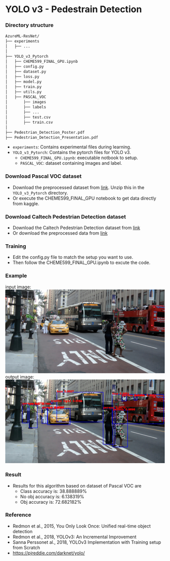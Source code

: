 # YOLO v3 - Pedestrain Detection

### Directory structure

```
AzureML-ResNet/
├── experiments
│   ├── ...
│
├── YOLO_v3_Pytorch
│   ├── CHEME599_FINAL_GPU.ipynb
│   ├── config.py
│   ├── dataset.py
│   ├── loss.py
│   ├── model.py
│   ├── train.py
│   ├── utils.py
│   ├── PASCAL_VOC
│       ├── images
│       ├── labels
│       ├── ...
│       ├── test.csv
│       ├── train.csv
│       
├── Pedestrian_Detection_Poster.pdf
├── Pedestrian_Detection_Presentation.pdf
```

- `experiments`: Contains experimental files during learning. 
- `YOLO_v3_Pytorch`: Contains the pytorch files for YOLO v3. 
  - `CHEME599_FINAL_GPU.ipynb`: executable notbook to setup. 
  - `PASCAL_VOC`: dataset containing images and label. 

### Download Pascal VOC dataset
- Download the preprocessed dataset from [link](https://www.kaggle.com/aladdinpersson/pascal-voc-dataset-used-in-yolov3-video). Unzip this in the `YOLO_v3_Pytorch` directory.
- Or execute the CHEME599_FINAL_GPU notebook to get data directly from kaggle. 

### Download Caltech Pedestrian Detection dataset
- Download the Caltech Pedestrian Detection dataset from [link](http://www.vision.caltech.edu/Image_Datasets/CaltechPedestrians/)
- Or download the preprocessed data from [link](https://github.com/jennyrrrrr/caltech-pedestrian-dataset-to-yolo-format-converter)

### Training
- Edit the config.py file to match the setup you want to use. 
- Then follow the CHEME599_FINAL_GPU.ipynb to excute the code. 

### Example
input image:
![street](img/street.jpg)
output image:
![street_out](img/street_out.jpeg)

### Result
- Results for this algorithm based on dataset of Pascal VOC are 
  - Class accuracy is: 38.888889%
  - No obj accuracy is: 6.138319%
  - Obj accuracy is: 72.682182%

### Reference
- Redmon et al., 2015, You Only Look Once: Unified real-time object detection
- Redmon et al., 2018, YOLOv3: An Incremental Improvement
- Sanna Perssonet al., 2018, YOLOv3 Implementation with Training setup from Scratch
- https://pjreddie.com/darknet/yolo/
